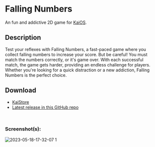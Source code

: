 # Falling Numbers
An fun and addictive 2D game for [KaiOS](https://www.kaiostech.com).
<br>

## Description
Test your reflexes with Falling Numbers, a fast-paced game where you collect falling numbers to increase your score.
But be careful! You must match the numbers correctly, or it's game over.
With each successful match, the game gets harder, providing an endless challenge for players.
Whether you're looking for a quick distraction or a new addiction, Falling Numbers is the perfect choice.
<br>

## Download
* [KaiStore](https://www.kaiostech.com/store/apps/?bundle_id=com.kaiostech.fallingnumbers)
* [Latest release in this GitHub repo](https://github.com/W4IT-Dev/Falling-Numbers/releases/tag/v1.1.0-update-beta-2)
<br>

### Screenshot(s):
![2023-05-18-17-32-07 1](https://github.com/W4IT-Dev/Falling-Numbers/assets/110252354/78156cf1-b0b0-4e72-a877-92df68d0671f)
